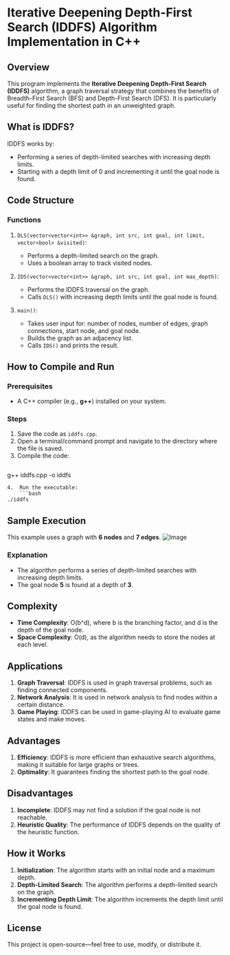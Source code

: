 # Iterative Deepening Depth-First Search (IDDFS) Algorithm Implementation in C++

## Overview

This program implements the **Iterative Deepening Depth-First Search (IDDFS)** algorithm, a graph traversal strategy that combines the benefits of Breadth-First Search (BFS) and Depth-First Search (DFS). It is particularly useful for finding the shortest path in an unweighted graph.

## What is IDDFS?

IDDFS works by:

*   Performing a series of depth-limited searches with increasing depth limits.
*   Starting with a depth limit of 0 and incrementing it until the goal node is found.

## Code Structure

### Functions

1.  `DLS(vector<vector<int>> &graph, int src, int goal, int limit, vector<bool> &visited)`:
    *   Performs a depth-limited search on the graph.
    *   Uses a boolean array to track visited nodes.

2.  `IDS(vector<vector<int>> &graph, int src, int goal, int max_depth)`:
    *   Performs the IDDFS traversal on the graph.
    *   Calls `DLS()` with increasing depth limits until the goal node is found.

3.  `main()`:
    *   Takes user input for: number of nodes, number of edges, graph connections, start node, and goal node.
    *   Builds the graph as an adjacency list.
    *   Calls `IDS()` and prints the result.

## How to Compile and Run

### Prerequisites

*   A C++ compiler (e.g., **g++**) installed on your system.

### Steps

1.  Save the code as `iddfs.cpp`.
2.  Open a terminal/command prompt and navigate to the directory where the file is saved.
3.  Compile the code:
    ```bash
g++ iddfs.cpp -o iddfs
```
4.  Run the executable:
    ```bash
./iddfs
```

## Sample Execution

This example uses a graph with **6 nodes** and **7 edges**.
![Image](https://github.com/user-attachments/assets/052194af-580a-49f6-b004-ee8bb1481fb9)
### Explanation

*   The algorithm performs a series of depth-limited searches with increasing depth limits.
*   The goal node **5** is found at a depth of **3**.

## Complexity

*   **Time Complexity**: O(b^d), where b is the branching factor, and d is the depth of the goal node.
*   **Space Complexity**: O(d), as the algorithm needs to store the nodes at each level.

## Applications

1.  **Graph Traversal**: IDDFS is used in graph traversal problems, such as finding connected components.
2.  **Network Analysis**: It is used in network analysis to find nodes within a certain distance.
3.  **Game Playing**: IDDFS can be used in game-playing AI to evaluate game states and make moves.

## Advantages

1.  **Efficiency**: IDDFS is more efficient than exhaustive search algorithms, making it suitable for large graphs or trees.
2.  **Optimality**: It guarantees finding the shortest path to the goal node.

## Disadvantages

1.  **Incomplete**: IDDFS may not find a solution if the goal node is not reachable.
2.  **Heuristic Quality**: The performance of IDDFS depends on the quality of the heuristic function.

## How it Works

1.  **Initialization**: The algorithm starts with an initial node and a maximum depth.
2.  **Depth-Limited Search**: The algorithm performs a depth-limited search on the graph.
3.  **Incrementing Depth Limit**: The algorithm increments the depth limit until the goal node is found.

## License

This project is open-source—feel free to use, modify, or distribute it.
